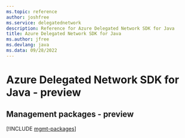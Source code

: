```yaml
---
ms.topic: reference
author: joshfree
ms.service: delegatednetwork
description: Reference for Azure Delegated Network SDK for Java
title: Azure Delegated Network SDK for Java
ms.author: jfree
ms.devlang: java
ms.data: 09/28/2022
---
```

# Azure Delegated Network SDK for Java - preview

## Management packages - preview
[!INCLUDE [mgmt-packages](delegated-network-mgmt-index.md)]